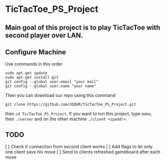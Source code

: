 # TicTacToe_PS_Project

## Main goal of this project is to play TicTacToe with second player over LAN.
## Configure Machine

Use commands in this order
```
sudo apt-get update
sudo apt-get install git
git config --global user.email "your mail"
git config --global user.name "your name"
```
Then you can download our repo using this command
```
git clone https://github.com/JOQUR/TicTacToe_PS_Project.git
```
then `cd TicTacToe_PS_Project`.
If you want to run this project, type `make`, then `./server` and on the other machine `./client <ipaddr>`.

## TODO
[ ] Check if connection from second client works
[ ] Add flags to let only one client save his move
[ ] Send to clients refreshed gameboard after each move